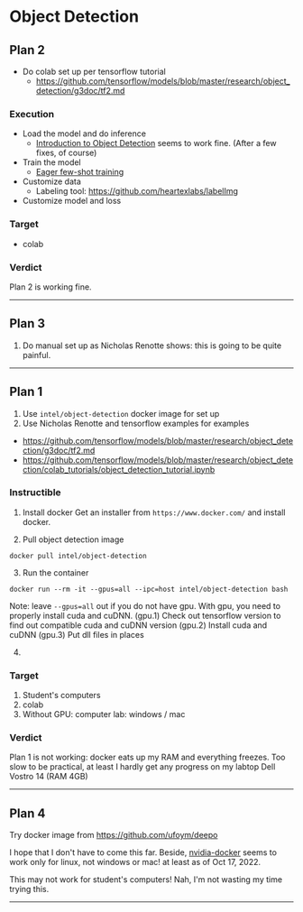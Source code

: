 # Object Detection

## Plan 2
* Do colab set up per tensorflow tutorial
  * https://github.com/tensorflow/models/blob/master/research/object_detection/g3doc/tf2.md

### Execution
* Load the model and do inference
  * [Introduction to Object Detection](https://colab.research.google.com/drive/1JG9DMlTroplmSDDuqPSIYcx4yQUejr_w?usp=sharing) seems to work fine. (After a few fixes, of course)
* Train the model
  * [Eager few-shot training](https://colab.research.google.com/drive/1V6DTku9MscJUTpEOz9m-erd6HUlnUDVK?usp=sharing) 
* Customize data
  * Labeling tool: https://github.com/heartexlabs/labelImg
* Customize model and loss

### Target
* colab

### Verdict
Plan 2 is working fine.


--- 

## Plan 3
1. Do manual set up as Nicholas Renotte shows: this is going to be quite painful.

---


## Plan 1
1. Use ```intel/object-detection``` docker image for set up
2. Use Nicholas Renotte and tensorflow examples for examples
  * https://github.com/tensorflow/models/blob/master/research/object_detection/g3doc/tf2.md
  * https://github.com/tensorflow/models/blob/master/research/object_detection/colab_tutorials/object_detection_tutorial.ipynb


### Instructible

1. Install docker
Get an installer from ```https://www.docker.com/``` and install docker.

2. Pull object detection image
```
docker pull intel/object-detection
```

3. Run the container
```
docker run --rm -it --gpus=all --ipc=host intel/object-detection bash
```

Note: leave ```--gpus=all``` out if you do not have gpu.
With gpu, you need to properly install cuda and cuDNN.
	(gpu.1) Check out tensorflow version to find out compatible cuda and cuDNN version
	(gpu.2) Install cuda and cuDNN
	(gpu.3) Put dll files in places

4.  

### Target

1. Student's computers
2. colab
3. Without GPU: computer lab: windows / mac

### Verdict
Plan 1 is not working: docker eats up my RAM and everything freezes. Too slow to be practical, at least I hardly get any progress on my labtop Dell Vostro 14 (RAM 4GB)

---

## Plan 4
Try docker image from https://github.com/ufoym/deepo

I hope that I don't have to come this far. Beside, [nvidia-docker](https://docs.nvidia.com/datacenter/cloud-native/container-toolkit/install-guide.html#docker) seems to work only for linux, not windows or mac! at least as of Oct 17, 2022.

This may not work for student's computers!
Nah, I'm not wasting my time trying this.

---
